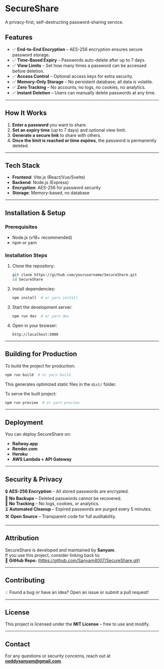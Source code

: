 # SecureShare  

A privacy-first, self-destructing password-sharing service.  

## Features  

- ✅ **End-to-End Encryption** – AES-256 encryption ensures secure password storage.  
- ✅ **Time-Based Expiry** – Passwords auto-delete after up to 7 days.  
- ✅ **View Limits** – Set how many times a password can be accessed before deletion.  
- ✅ **Access Control** – Optional access keys for extra security.  
- ✅ **Memory-Only Storage** – No persistent database; all data is volatile.  
- ✅ **Zero Tracking** – No accounts, no logs, no cookies, no analytics.  
- ✅ **Instant Deletion** – Users can manually delete passwords at any time.  

---

## How It Works  

1. **Enter a password** you want to share.  
2. **Set an expiry time** (up to 7 days) and optional view limit.  
3. **Generate a secure link** to share with others.  
4. **Once the limit is reached or time expires**, the password is permanently deleted.  

---

## Tech Stack  

- **Frontend**: Vite.js (React/Vue/Svelte)  
- **Backend**: Node.js (Express)  
- **Encryption**: AES-256 for password security  
- **Storage**: Memory-based, no database  

---

## Installation & Setup  

### Prerequisites  

- Node.js (v18+ recommended)  
- npm or yarn  

### Installation Steps  

1. Clone the repository:  
   ```bash
   git clone https://github.com/yourusername/SecureShare.git
   cd SecureShare
   ```  
2. Install dependencies:  
   ```bash
   npm install  # or yarn install
   ```  
3. Start the development server:  
   ```bash
   npm run dev  # or yarn dev
   ```  
4. Open in your browser:  
   ```
   http://localhost:5000
   ```  

---

## Building for Production  

To build the project for production:  
```bash
npm run build  # or yarn build
```  
This generates optimized static files in the `dist/` folder.  

To serve the built project:  
```bash
npm run preview  # or yarn preview
```  

---

## Deployment  

You can deploy SecureShare on:  

- **Railway.app**  
- **Render.com**
- **Heroku** 
- **AWS Lambda + API Gateway**  

---

## Security & Privacy  

🔒 **AES-256 Encryption** – All stored passwords are encrypted.  
🚫 **No Backups** – Deleted passwords cannot be recovered.  
🛑 **No Tracking** – No logs, cookies, or analytics.  
⏳ **Automated Cleanup** – Expired passwords are purged every 5 minutes.  
🛠️ **Open Source** – Transparent code for full auditability.  

---

## Attribution  

SecureShare is developed and maintained by **Sanyam**.  
If you use this project, consider linking back to:  
🔗 **GitHub Repo:** (https://github.com/Sanyam4007/SecureShare.git)  

---

## Contributing  

💡 Found a bug or have an idea? Open an issue or submit a pull request!  

---

## License  

This project is licensed under the **MIT License** – free to use and modify.  

---

## Contact  

For any questions or security concerns, reach out at **noddysanyam@gmail.com**.  
